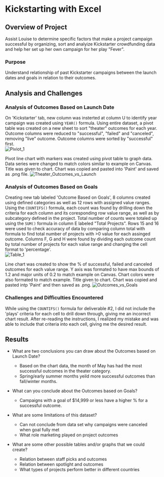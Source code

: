 
# Kickstarting with Excel

## Overview of Project
Assist Louise to determine specific factors that make a project campaign successful by organizing, sort and analyize Kickstarter crowdfunding data and help her set up her own campaign for her play "Fever".

### Purpose
Understand relationship of past Kickstarter campaigns between the launch dates and goals in relation to their outcomes.

## Analysis and Challenges

### Analysis of Outcomes Based on Launch Date
On 'Kickstarter' tab, new column was insterted at column U to identify year campaign was created using `YEAR()` formula.  Using entire dataset, a pivot table was created on a new sheet to sort "theater" outcomes for each year. Outcome columns were reduced to "successful", "failed" and "canceled", removing "live" outcome.  Outcome columns were sorted by "successful" first.  
![Piviot_1](https://user-images.githubusercontent.com/74840026/122826464-083cdb00-d298-11eb-9d91-a9743a345acd.PNG)


Pivot line chart with markers was created using pivot table to graph data.  Data series were changed to match colors similar to example on Canvas.  Title was given to chart.  Chart was copied and pasted into 'Paint' and saved as .png file.
![Theater_Outcomes_vs_Launch](https://user-images.githubusercontent.com/74840026/122826781-679aeb00-d298-11eb-87cc-51793a76e764.png)


### Analysis of Outcomes Based on Goals
Creating new tab labeled 'Outcome Based on Goals', 8 columns created using defined categories as well as 12 rows with assigned value ranges.  Using the `COUNTIFS()` formula, each count was found by drilling down the criteria for each column and its coresponding row value range, as well as by subcategory defined in the project.  Total number of counts were totaled up using the `SUM()` formula in column E labeled "Total Projects".  Rows 15 and 16 were used to check accuracy of data by comparing column total with formula to find total number of projects with >0 value for each assinged outcome.  Columns F, G and H were found by dividing each outcome count by total number of projects for each value range and changing the cell format to 'percentage'.  
![Table_1](https://user-images.githubusercontent.com/74840026/122826550-260a4000-d298-11eb-8dc9-b73b8991e6fb.PNG)

Line chart was created to show the % of successful, failed and canceled outcomes for each value range.  Y axis was formated to have max bounds of 1.2 and major units of 0.2 to match example on Canvas.  Chart colors were also formated to match example.  Title given to chart.  Chart was copied and pasted intp 'Paint' and then saved as .png.
![Outcomes_vs_Goals](https://user-images.githubusercontent.com/74840026/122826744-5c47bf80-d298-11eb-8207-4249add2d0f3.png)

### Challenges and Difficulties Encountered
While using the `COUNTIFS()` formula for deliverable #2, I did not include the 'plays' criteria for each cell to drill down through, giving me an incorrect chart result.  After re-reading the instructions, I realized my mistake and was able to include that criteria into each cell, giving me the desired result.

## Results

- What are two conclusions you can draw about the Outcomes based on Launch Date?
  - Based on the chart data, the month of May has had the most successful outcomes in the theater category.
  - Spring/early summer months yeild more successful outcomes than fall/winter months.

- What can you conclude about the Outcomes based on Goals?
  - Campaigns with a goal of $14,999 or less have a higher % for a successful outcome.

- What are some limitations of this dataset?
  - Can not conclude from data set why campaigns were canceled when goal fully met 
  - What role marketing played on project outcomes

- What are some other possible tables and/or graphs that we could create?
  - Relation between staff picks and outcomes
  - Relation between spotlight and outcomes
  - What types of projects perform better in different countries

